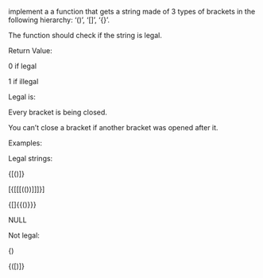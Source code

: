 implement a a function that gets a string made of 3 types of brackets in the following hierarchy: ‘()’, ‘[]’, ‘{}’. 

The function should check if the string is legal. 

Return Value: 

0 if legal 

1 if illegal 

Legal is: 

Every bracket is being closed. 

You can’t close a bracket if another bracket was opened after it. 

Examples: 

Legal strings: 

{[()]} 

[{[[[(())]]]}] 

{[]{{()}}} 

NULL  

Not legal: 

{) 

{([)]} 